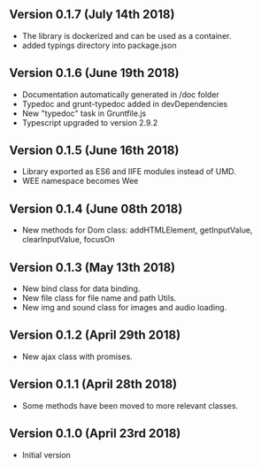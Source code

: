 Version 0.1.7 (July 14th 2018)
-----------------------------
 * The library is dockerized and can be used as a container.
 * added typings directory into package.json

Version 0.1.6 (June 19th 2018)
-----------------------------
 * Documentation automatically generated in /doc folder
 * Typedoc and grunt-typedoc added in devDependencies
 * New "typedoc" task in Gruntfile.js
 * Typescript upgraded to version 2.9.2

Version 0.1.5 (June 16th 2018)
-----------------------------
 * Library exported as ES6 and IIFE modules instead of UMD.
 * WEE namespace becomes Wee

Version 0.1.4 (June 08th 2018)
-----------------------------
 * New methods for Dom class: addHTMLElement, getInputValue, clearInputValue, focusOn

Version 0.1.3 (May 13th 2018)
-----------------------------
 * New bind class for data binding.
 * New file class for file name and path Utils.
 * New img and sound class for images and audio loading.

Version 0.1.2 (April 29th 2018)
-----------------------------
 * New ajax class with promises.

Version 0.1.1 (April 28th 2018)
-----------------------------
 * Some methods have been moved to more relevant classes.

Version 0.1.0 (April 23rd 2018)
-----------------------------
 * Initial version
